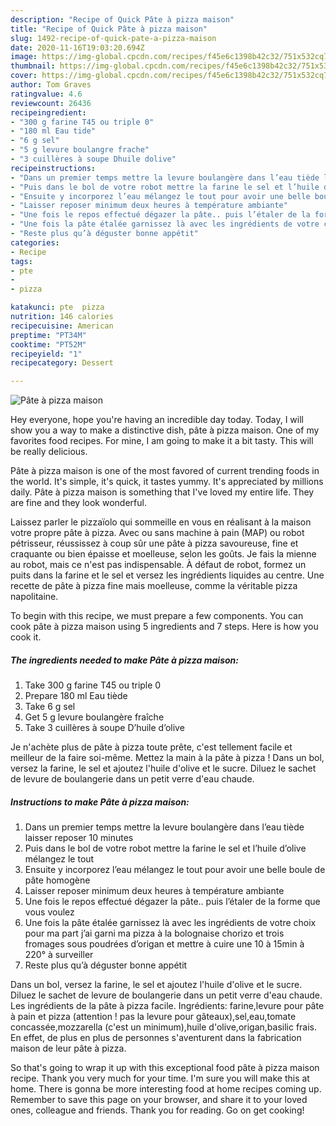 ```yaml
---
description: "Recipe of Quick Pâte à pizza maison"
title: "Recipe of Quick Pâte à pizza maison"
slug: 1492-recipe-of-quick-pate-a-pizza-maison
date: 2020-11-16T19:03:20.694Z
image: https://img-global.cpcdn.com/recipes/f45e6c1398b42c32/751x532cq70/pate-a-pizza-maison-photo-principale-de-la-recette.jpg
thumbnail: https://img-global.cpcdn.com/recipes/f45e6c1398b42c32/751x532cq70/pate-a-pizza-maison-photo-principale-de-la-recette.jpg
cover: https://img-global.cpcdn.com/recipes/f45e6c1398b42c32/751x532cq70/pate-a-pizza-maison-photo-principale-de-la-recette.jpg
author: Tom Graves
ratingvalue: 4.6
reviewcount: 26436
recipeingredient:
- "300 g farine T45 ou triple 0"
- "180 ml Eau tide"
- "6 g sel"
- "5 g levure boulangre frache"
- "3 cuillères à soupe Dhuile dolive"
recipeinstructions:
- "Dans un premier temps mettre la levure boulangère dans l’eau tiède laisser reposer 10 minutes"
- "Puis dans le bol de votre robot mettre la farine le sel et l’huile d’olive mélangez le tout"
- "Ensuite y incorporez l’eau mélangez le tout pour avoir une belle boule de pâte homogène"
- "Laisser reposer minimum deux heures à température ambiante"
- "Une fois le repos effectué dégazer la pâte.. puis l’étaler de la forme que vous voulez"
- "Une fois la pâte étalée garnissez là avec les ingrédients de votre choix pour ma part j’ai garni ma pizza à la bolognaise chorizo et trois fromages sous poudrées d’origan et mettre à cuire une 10 à 15min à 220° à surveiller"
- "Reste plus qu’à déguster bonne appétit"
categories:
- Recipe
tags:
- pte
- 
- pizza

katakunci: pte  pizza 
nutrition: 146 calories
recipecuisine: American
preptime: "PT34M"
cooktime: "PT52M"
recipeyield: "1"
recipecategory: Dessert

---
```



![Pâte à pizza maison](https://img-global.cpcdn.com/recipes/f45e6c1398b42c32/751x532cq70/pate-a-pizza-maison-photo-principale-de-la-recette.jpg)

Hey everyone, hope you're having an incredible day today. Today, I will show you a way to make a distinctive dish, pâte à pizza maison. One of my favorites food recipes. For mine, I am going to make it a bit tasty. This will be really delicious.

Pâte à pizza maison is one of the most favored of current trending foods in the world. It's simple, it's quick, it tastes yummy. It's appreciated by millions daily. Pâte à pizza maison is something that I've loved my entire life. They are fine and they look wonderful.

Laissez parler le pizzaïolo qui sommeille en vous en réalisant à la maison votre propre pâte à pizza. Avec ou sans machine à pain (MAP) ou robot pétrisseur, réussissez à coup sûr une pâte à pizza savoureuse, fine et craquante ou bien épaisse et moelleuse, selon les goûts. Je fais la mienne au robot, mais ce n&#39;est pas indispensable. À défaut de robot, formez un puits dans la farine et le sel et versez les ingrédients liquides au centre. Une recette de pâte à pizza fine mais moelleuse, comme la véritable pizza napolitaine.


To begin with this recipe, we must prepare a few components. You can cook pâte à pizza maison using 5 ingredients and 7 steps. Here is how you cook it.

<!--inarticleads1-->

##### The ingredients needed to make Pâte à pizza maison:

1. Take 300 g farine T45 ou triple 0
1. Prepare 180 ml Eau tiède
1. Take 6 g sel
1. Get 5 g levure boulangère fraîche
1. Take 3 cuillères à soupe D’huile d’olive


Je n&#39;achète plus de pâte à pizza toute prête, c&#39;est tellement facile et meilleur de la faire soi-même. Mettez la main à la pâte à pizza ! Dans un bol, versez la farine, le sel et ajoutez l&#39;huile d&#39;olive et le sucre. Diluez le sachet de levure de boulangerie dans un petit verre d&#39;eau chaude. 

<!--inarticleads2-->

##### Instructions to make Pâte à pizza maison:

1. Dans un premier temps mettre la levure boulangère dans l’eau tiède laisser reposer 10 minutes
1. Puis dans le bol de votre robot mettre la farine le sel et l’huile d’olive mélangez le tout
1. Ensuite y incorporez l’eau mélangez le tout pour avoir une belle boule de pâte homogène
1. Laisser reposer minimum deux heures à température ambiante
1. Une fois le repos effectué dégazer la pâte.. puis l’étaler de la forme que vous voulez
1. Une fois la pâte étalée garnissez là avec les ingrédients de votre choix pour ma part j’ai garni ma pizza à la bolognaise chorizo et trois fromages sous poudrées d’origan et mettre à cuire une 10 à 15min à 220° à surveiller
1. Reste plus qu’à déguster bonne appétit


Dans un bol, versez la farine, le sel et ajoutez l&#39;huile d&#39;olive et le sucre. Diluez le sachet de levure de boulangerie dans un petit verre d&#39;eau chaude. Les ingrédients de la pâte à pizza facile. Ingrédients: farine,levure pour pâte à pain et pizza (attention ! pas la levure pour gâteaux),sel,eau,tomate concassée,mozzarella (c&#39;est un minimum),huile d&#39;olive,origan,basilic frais. En effet, de plus en plus de personnes s&#39;aventurent dans la fabrication maison de leur pâte à pizza. 

So that's going to wrap it up with this exceptional food pâte à pizza maison recipe. Thank you very much for your time. I'm sure you will make this at home. There is gonna be more interesting food at home recipes coming up. Remember to save this page on your browser, and share it to your loved ones, colleague and friends. Thank you for reading. Go on get cooking!
